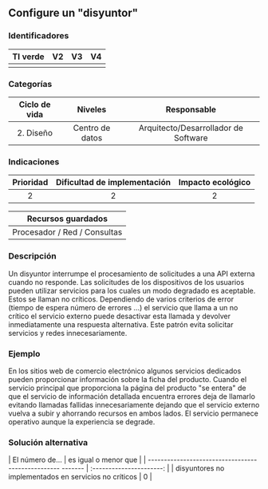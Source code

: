 ## Configure un "disyuntor"

 ### Identificadores

 | TI verde | V2 | V3 | V4 |
 | :-----: | :-: | :-: | :-: |
 | | | | |

 ### Categorías

 | Ciclo de vida | Niveles | Responsable |
 | :--------: | :--------: | :--------------------------: |
 | 2. Diseño | Centro de datos | Arquitecto/Desarrollador de Software |

 ### Indicaciones

 | Prioridad | Dificultad de implementación | Impacto ecológico |
 | :------: | :----------------------: | :-----------------------: |
 | 2 | 2 | 2 |

 | Recursos guardados |
 | :---------------------------: |
 | Procesador / Red / Consultas |

 ### Descripción

 Un disyuntor interrumpe el procesamiento de solicitudes a una API externa cuando no responde.
 Las solicitudes de los dispositivos de los usuarios pueden utilizar servicios para los cuales un modo degradado es aceptable. Estos se llaman no críticos.
 Dependiendo de varios criterios de error (tiempo de espera número de errores ...) el servicio que llama a un no crítico
 el servicio externo puede desactivar esta llamada y devolver inmediatamente una respuesta alternativa.
Este patrón evita solicitar servicios y redes innecesariamente.

 ### Ejemplo

 En los sitios web de comercio electrónico algunos servicios dedicados pueden proporcionar información sobre la ficha del producto.
 Cuando el servicio principal que proporciona la página del producto "se entera" de que el servicio de información detallada encuentra errores
 deja de llamarlo evitando llamadas fallidas innecesariamente dejando que el servicio externo vuelva a subir y ahorrando recursos en ambos lados.
 El servicio permanece operativo aunque la experiencia se degrade.

 ### Solución alternativa

 | El número de... | es igual o menor que |
 | -------------------------------------------------- ------- | :----------------------: |
 | disyuntores no implementados en servicios no críticos | 0 |

